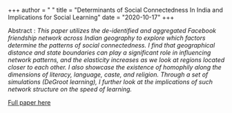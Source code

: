 +++
author = " "
title = "Determinants of Social Connectedness In India and Implications for Social Learning"
date = "2020-10-17"
+++

Abstract : _This paper utilizes the de-identified and aggregated Facebook friendship network across Indian geography to explore which factors determine the patterns of social connectedness. I find that geographical distance and state boundaries can play a significant role in influencing network patterns, and the elasticity increases as we look at regions located closer to each other. I also showcase the existence of homophily along the dimensions of literacy, language, caste, and religion. Through a set of simulations (DeGroot learning), I further look at the implications of such network structure on the speed of learning._

[Full paper here](/pdf/Social_Connectedness.pdf)